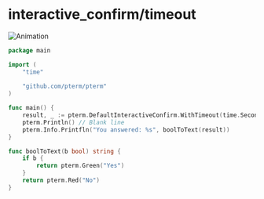 # interactive_confirm/timeout

![Animation](animation.svg)

```go
package main

import (
	"time"
	
	"github.com/pterm/pterm"
)

func main() {
	result, _ := pterm.DefaultInteractiveConfirm.WithTimeout(time.Second * 3).Show()
	pterm.Println() // Blank line
	pterm.Info.Printfln("You answered: %s", boolToText(result))
}

func boolToText(b bool) string {
	if b {
		return pterm.Green("Yes")
	}
	return pterm.Red("No")
}

```
